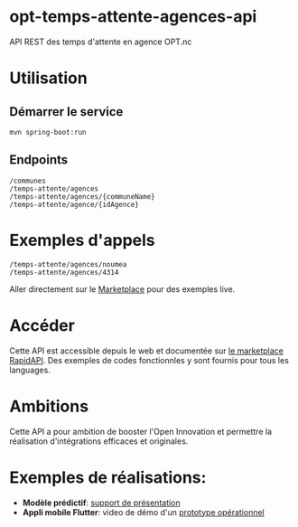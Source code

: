 # opt-temps-attente-agences-api

API REST des temps d'attente en agence OPT.nc

# Utilisation

## Démarrer le service

```
mvn spring-boot:run
```

## Endpoints

```
/communes
/temps-attente/agences
/temps-attente/agences/{communeName}
/temps-attente/agence/{idAgence}
```

# Exemples d'appels

```
/temps-attente/agences/noumea
/temps-attente/agences/4314
```

Aller directement sur le [Marketplace](https://rapidapi.com/adriens/api/temps-d-attente-agences-opt-nc) pour des exemples live.

# Accéder

Cette API est accessible depuis le web et documentée sur [le marketplace RapidAPI](https://rapidapi.com/adriens/api/temps-d-attente-agences-opt-nc).
Des exemples de codes fonctionnles y sont fournis pour tous les languages.

# Ambitions

Cette API a pour ambition de booster l'Open Innovation et permettre la réalisation d'intégrations efficaces et originales.

# Exemples de réalisations:

- **Modèle prédictif**: [support de présentation](https://slides.com/monimpaul/deck-4c5e0d#/)
- **Appli mobile Flutter**: video de démo d'un [prototype opérationnel](https://youtu.be/FJzCIQDsMtc)


